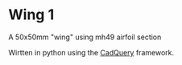 # Wing 1

A 50x50mm "wing" using mh49 airfoil section

Wirtten in python using the [CadQuery](https://github.com/CadQuery/cadquery) framework.
